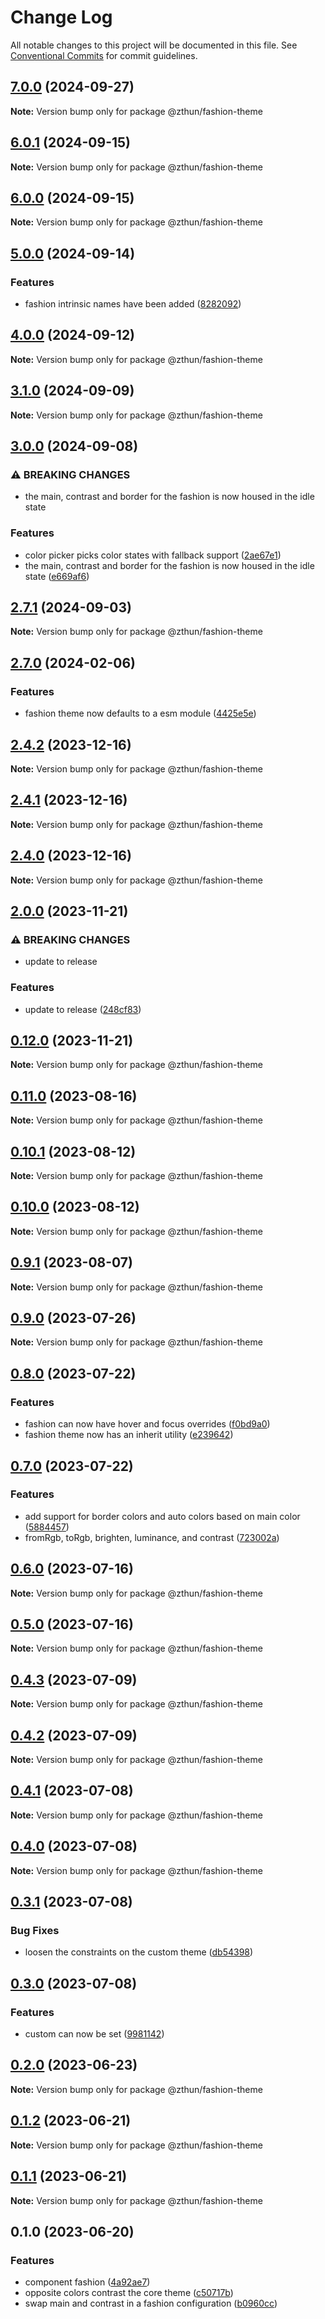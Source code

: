 # Change Log

All notable changes to this project will be documented in this file.
See [Conventional Commits](https://conventionalcommits.org) for commit guidelines.

## [7.0.0](https://github.com/zthun/fashion/compare/v6.0.2...v7.0.0) (2024-09-27)

**Note:** Version bump only for package @zthun/fashion-theme





## [6.0.1](https://github.com/zthun/fashion/compare/v6.0.0...v6.0.1) (2024-09-15)

**Note:** Version bump only for package @zthun/fashion-theme





## [6.0.0](https://github.com/zthun/fashion/compare/v5.0.0...v6.0.0) (2024-09-15)

**Note:** Version bump only for package @zthun/fashion-theme





## [5.0.0](https://github.com/zthun/fashion/compare/v4.0.0...v5.0.0) (2024-09-14)


### Features

* fashion intrinsic names have been added ([8282092](https://github.com/zthun/fashion/commit/8282092b3c7943067136923ec07f0b52db4c56ab))



## [4.0.0](https://github.com/zthun/fashion/compare/v3.2.3...v4.0.0) (2024-09-12)

**Note:** Version bump only for package @zthun/fashion-theme





## [3.1.0](https://github.com/zthun/fashion/compare/v3.0.0...v3.1.0) (2024-09-09)

**Note:** Version bump only for package @zthun/fashion-theme





## [3.0.0](https://github.com/zthun/fashion/compare/v2.7.1...v3.0.0) (2024-09-08)


### ⚠ BREAKING CHANGES

* the main, contrast and border for the fashion is now housed in the idle state

### Features

* color picker picks color states with fallback support ([2ae67e1](https://github.com/zthun/fashion/commit/2ae67e139123d22871bc902d9d08d1b70ca79d44))
* the main, contrast and border for the fashion is now housed in the idle state ([e669af6](https://github.com/zthun/fashion/commit/e669af6432752a7fedee39d4966bd14309aa9ee8))



## [2.7.1](https://github.com/zthun/fashion/compare/v2.7.0...v2.7.1) (2024-09-03)

**Note:** Version bump only for package @zthun/fashion-theme





## [2.7.0](https://github.com/zthun/fashion/compare/v2.6.0...v2.7.0) (2024-02-06)


### Features

* fashion theme now defaults to a esm module ([4425e5e](https://github.com/zthun/fashion/commit/4425e5e5f66cfa30f4b55cbbbfc4620f2bd4e596))



## [2.4.2](https://github.com/zthun/fashion/compare/v2.4.1...v2.4.2) (2023-12-16)

**Note:** Version bump only for package @zthun/fashion-theme





## [2.4.1](https://github.com/zthun/fashion/compare/v2.4.0...v2.4.1) (2023-12-16)

**Note:** Version bump only for package @zthun/fashion-theme





## [2.4.0](https://github.com/zthun/fashion/compare/v2.3.0...v2.4.0) (2023-12-16)

**Note:** Version bump only for package @zthun/fashion-theme





## [2.0.0](https://github.com/zthun/fashion/compare/v0.12.0...v2.0.0) (2023-11-21)


### ⚠ BREAKING CHANGES

* update to release

### Features

* update to release ([248cf83](https://github.com/zthun/fashion/commit/248cf834b17fe6b3c727bb9eac320fd89bf269a2))



## [0.12.0](https://github.com/zthun/fashion/compare/v0.11.1...v0.12.0) (2023-11-21)

**Note:** Version bump only for package @zthun/fashion-theme





## [0.11.0](https://github.com/zthun/fashion/compare/v0.10.2...v0.11.0) (2023-08-16)

**Note:** Version bump only for package @zthun/fashion-theme





## [0.10.1](https://github.com/zthun/fashion/compare/v0.10.0...v0.10.1) (2023-08-12)

**Note:** Version bump only for package @zthun/fashion-theme





## [0.10.0](https://github.com/zthun/fashion/compare/v0.9.1...v0.10.0) (2023-08-12)

**Note:** Version bump only for package @zthun/fashion-theme





## [0.9.1](https://github.com/zthun/fashion/compare/v0.9.0...v0.9.1) (2023-08-07)

**Note:** Version bump only for package @zthun/fashion-theme





## [0.9.0](https://github.com/zthun/fashion/compare/v0.8.0...v0.9.0) (2023-07-26)

**Note:** Version bump only for package @zthun/fashion-theme





## [0.8.0](https://github.com/zthun/fashion/compare/v0.7.0...v0.8.0) (2023-07-22)


### Features

* fashion can now have hover and focus overrides ([f0bd9a0](https://github.com/zthun/fashion/commit/f0bd9a02680f1eb2843d1df0997d2a432c9f2ae5))
* fashion theme now has an inherit utility ([e239642](https://github.com/zthun/fashion/commit/e23964216fc84a0abbee43934c119d7d2fc50df6))



## [0.7.0](https://github.com/zthun/fashion/compare/v0.6.2...v0.7.0) (2023-07-22)


### Features

* add support for border colors and auto colors based on main color ([5884457](https://github.com/zthun/fashion/commit/58844571297fa57efd971b3e41c31fc7d6caf31e))
* fromRgb, toRgb, brighten, luminance, and contrast ([723002a](https://github.com/zthun/fashion/commit/723002af33225db53886d4016ace4ba9d80cfc0f))



## [0.6.0](https://github.com/zthun/fashion/compare/v0.5.0...v0.6.0) (2023-07-16)

**Note:** Version bump only for package @zthun/fashion-theme





## [0.5.0](https://github.com/zthun/fashion/compare/v0.4.3...v0.5.0) (2023-07-16)

**Note:** Version bump only for package @zthun/fashion-theme





## [0.4.3](https://github.com/zthun/fashion/compare/v0.4.2...v0.4.3) (2023-07-09)

**Note:** Version bump only for package @zthun/fashion-theme





## [0.4.2](https://github.com/zthun/fashion/compare/v0.4.1...v0.4.2) (2023-07-09)

**Note:** Version bump only for package @zthun/fashion-theme





## [0.4.1](https://github.com/zthun/fashion/compare/v0.4.0...v0.4.1) (2023-07-08)

**Note:** Version bump only for package @zthun/fashion-theme





## [0.4.0](https://github.com/zthun/fashion/compare/v0.3.1...v0.4.0) (2023-07-08)

**Note:** Version bump only for package @zthun/fashion-theme





## [0.3.1](https://github.com/zthun/fashion/compare/v0.3.0...v0.3.1) (2023-07-08)


### Bug Fixes

* loosen the constraints on the custom theme ([db54398](https://github.com/zthun/fashion/commit/db54398b4c2b6689f2ea4f6ea0936ac3208e8d0e))



## [0.3.0](https://github.com/zthun/fashion/compare/v0.2.0...v0.3.0) (2023-07-08)


### Features

* custom can now be set ([9981142](https://github.com/zthun/fashion/commit/998114220955c556df378279769cf4d3464434d1))



## [0.2.0](https://github.com/zthun/fashion/compare/v0.1.2...v0.2.0) (2023-06-23)

**Note:** Version bump only for package @zthun/fashion-theme





## [0.1.2](https://github.com/zthun/fashion/compare/v0.1.1...v0.1.2) (2023-06-21)

**Note:** Version bump only for package @zthun/fashion-theme





## [0.1.1](https://github.com/zthun/fashion/compare/v0.1.0...v0.1.1) (2023-06-21)

**Note:** Version bump only for package @zthun/fashion-theme





## 0.1.0 (2023-06-20)


### Features

* component fashion ([4a92ae7](https://github.com/zthun/fashion/commit/4a92ae7214a80685e6cc21e86d52e93e3c9604e7))
* opposite colors contrast the core theme ([c50717b](https://github.com/zthun/fashion/commit/c50717b9d31cb274123e0ea906614278dffc237d))
* swap main and contrast in a fashion configuration ([b0960cc](https://github.com/zthun/fashion/commit/b0960cc9699dd1e04b0e4010b429cec719fb444b))
